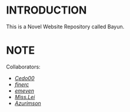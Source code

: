 # INTRODUCTION
This is a Novel Website Repository called Bayun.

# NOTE
Collaborators: 
* [*Cedo00*][1]
* [*finerc*][2]
* [*emeven*][3]
* [*Miss.Lei*][4]
* [*Azurimson*][5]

[1]: https://github.com/Cedo00
[2]: https://github.com/finerc
[3]: https://github.com/emeven
[4]: https://github.com/leixiaorong
[5]: https://github.com/Azurimson
